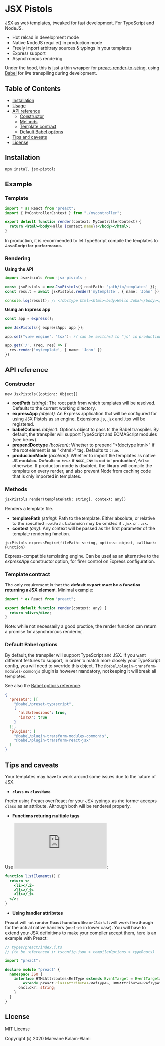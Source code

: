 # JSX Pistols

JSX as web templates, tweaked for fast development. For TypeScript and NodeJS.

* Hot reload in development mode
* Native NodeJS require() in production mode
* Freely import arbitrary sources & typings in your templates
* Express support
* Asynchronous rendering

Under the hood, this is just a thin wrapper for [preact-render-to-string](https://www.npmjs.com/package/preact-render-to-string), using [Babel](https://babeljs.io/) for live transpiling during development.

## Table of Contents

- [Installation](#installation)
- [Usage](#usage)
- [API reference](#api-reference)
  - [Constructor](#constructor)
  - [Methods](#methods)
  - [Template contract](#template-contract)
  - [Default Babel options](#default-babel-options)
- [Tips and caveats](#tips-and-caveats)
- [License](#license)

## Installation

```
npm install jsx-pistols
```

## Example

### Template

```jsx
import * as React from "preact";
import { MyControllerContext } from "./mycontroller";

export default function render(context: MyControllerContext) {
  return <html><body>Hello {context.name}!</body></html>;
}
```

In production, it is recommended to let TypeScript compile the templates to JavaScript for performance.

### Rendering

**Using the API**

```typescript
import JsxPistols from 'jsx-pistols';

const jsxPistols = new JsxPistols({ rootPath: 'path/to/templates' });
const result = await jsxPistols.render('mytemplate', { name: 'John' });

console.log(result); // <!doctype html><html><body>Hello John!</body></html>
```

**Using an Express app**

```typescript
const app = express();

new JsxPistols({ expressApp: app });

app.set("view engine", "tsx"); // can be switched to "js" in production

app.get('/', (req, res) => {
  res.render('mytemplate', { name: 'John' })
})
```

## API reference

### Constructor

`new JsxPistols([options: Object])`

* **rootPath** *(string)*: The root path from which templates will be resolved. Defaults to the current working directory.
* **expressApp** *(object)*: An Express application that will be configured for using JSX Pistols as an engine. Extensions .js, .jsx and .tsx will be registered.
* **babelOptions** *(object)*: Options object to pass to the Babel transpiler. By default, the transpiler will support TypeScript and ECMAScript modules (see below).
* **prependDoctype** *(boolean)*: Whether to prepend "\<!doctype html>" if the root element is an "\<html>" tag. Defaults to `true`.
* **productionMode** *(boolean)*: Whether to import the templates as native JS modules. Defaults to `true` if `NODE_ENV` is set to 'production', `false` otherwise. If production mode is disabled, the library will compile the template on every render, and also prevent Node from caching code that is only imported in templates.

### Methods
  
`jsxPistols.render(templatePath: string[, context: any])`

Renders a template file.

* **templatePath** *(string)*: Path to the template. Either absolute, or relative to the specified `rootPath`. Extension may be omitted if `.jsx` or `.tsx`.
* **context** *(any)*: Any context will be passed as the first parameter of the template rendering function.

`jsxPistols.expressEngine(filePath: string, options: object, callback: Function)`

Express-compatible templating engine. Can be used as an alternative to the *expressApp* constructor option, for finer control on Express configuration.

### Template contract

The only requirement is that the **default export must be a function returning a JSX element**. Minimal example:

```jsx
import * as React from "preact";

export default function render(context: any) {
  return <div></div>;
}
```

Note: while not necessarily a good practice, the render function can return a promise for asynchronous rendering.

### Default Babel options

By default, the transpiler will support TypeScript and JSX. If you want different features to support, in order to match more closely your TypeScript config, you will need to override this object. The `@babel/plugin-transform-modules-commonjs` plugin is however mandatory, not keeping it will break all templates.

See also the [Babel options reference](https://babeljs.io/docs/en/options).

```json
{
  "presets": [[
    "@babel/preset-typescript",
    {
      "allExtensions": true,
      "isTSX": true
    }
  ]],
  "plugins": [
    "@babel/plugin-transform-modules-commonjs",
    "@babel/plugin-transform-react-jsx"
  ]
}
```

## Tips and caveats

Your templates may have to work around some issues due to the nature of JSX.

* **`class` vs `className`**

Prefer using Preact over React for your JSX typings, as the former accepts `class` as an attribute. Although both will be rendered properly.

* **Functions returing multiple tags**

Use ![fragments](https://reactjs.org/docs/fragments.html):

```jsx
function listElements() {
  return <>
    <li></li>
    <li></li>
    <li></li>
  </>;
}
```

* **Using handler attributes**

Preact will not render React handlers like `onClick`. It will work fine though for the actual native handlers (`onclick` in lower case). You will have to extend your JSX definitions to make your compiler accept them, here is an example with Preact:

```typescript
// types/preact/index.d.ts
// (to be referenced in tsconfig.json > compilerOptions > typeRoots)

import "preact";

declare module "preact" {
  namespace JSX {
    interface HTMLAttributes<RefType extends EventTarget = EventTarget>
        extends preact.ClassAttributes<RefType>, DOMAttributes<RefType> {
      onclick?: string;
    }
  }
}
```


## License

MIT License

Copyright (c) 2020 Marwane Kalam-Alami

